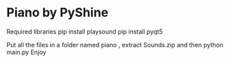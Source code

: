 # Piano by PyShine
Required libraries
pip install playsound
pip install pyqt5

Put all the files in a folder named piano , extract Sounds.zip and then
python main.py 
Enjoy 
